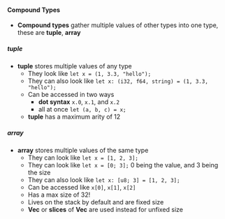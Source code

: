 #### Compound Types
* **Compound types** gather multiple values of other types into one type, these are **tuple**, **array**
##### tuple
* **tuple** stores multiple values of any type
	* They look like `let x = (1, 3.3, "hello");`
	* They can also look like `let x: (i32, f64, string) = (1, 3.3, "hello");`
	* Can be accessed in two ways
		* **dot syntax** `x.0`, `x.1`, and `x.2`
		* all at once `let (a, b, c) = x;`
	* **tuple** has a maximum arity of 12
##### array
* **array** stores multiple values of the same type
	* They can look like `let x = [1, 2, 3];`
	* They can look like `let x = [0; 3];` 0 being the value, and 3 being the size
	* They can also look like `let x: [u8; 3] = [1, 2, 3];`
	* Can be accessed like `x[0]`, `x[1]`, `x[2]`
	* Has a max size of 32!
	* Lives on the stack by default and are fixed size
	* **Vec** or **slices** of **Vec** are used instead for unfixed size 
